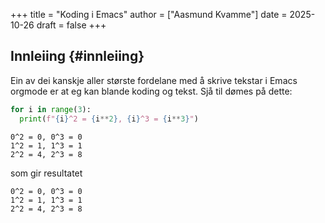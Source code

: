 +++
title = "Koding i Emacs"
author = ["Aasmund Kvamme"]
date = 2025-10-26
draft = false
+++

## Innleiing {#innleiing}

Ein av dei kanskje aller største fordelane med å skrive tekstar i Emacs orgmode er at eg kan blande koding og tekst. Sjå til dømes på dette:

```python
for i in range(3):
  print(f"{i}^2 = {i**2}, {i}^3 = {i**3}")
```

```text
0^2 = 0, 0^3 = 0
1^2 = 1, 1^3 = 1
2^2 = 4, 2^3 = 8
```

som gir resultatet

```text
0^2 = 0, 0^3 = 0
1^2 = 1, 1^3 = 1
2^2 = 4, 2^3 = 8
```
